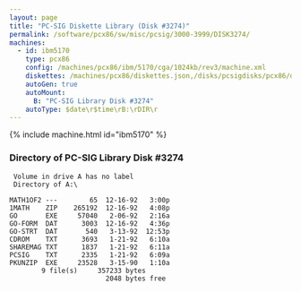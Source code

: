 ```yaml
---
layout: page
title: "PC-SIG Diskette Library (Disk #3274)"
permalink: /software/pcx86/sw/misc/pcsig/3000-3999/DISK3274/
machines:
  - id: ibm5170
    type: pcx86
    config: /machines/pcx86/ibm/5170/cga/1024kb/rev3/machine.xml
    diskettes: /machines/pcx86/diskettes.json,/disks/pcsigdisks/pcx86/diskettes.json
    autoGen: true
    autoMount:
      B: "PC-SIG Library Disk #3274"
    autoType: $date\r$time\rB:\rDIR\r
---
```


{% include machine.html id="ibm5170" %}

### Directory of PC-SIG Library Disk #3274

     Volume in drive A has no label
     Directory of A:\

    MATH1OF2 ---        65  12-16-92   3:00p
    1MATH    ZIP    265192  12-16-92   4:08p
    GO       EXE     57040   2-06-92   2:16a
    GO-FORM  DAT      3003  12-16-92   4:36p
    GO-STRT  DAT       540   3-13-92  12:53p
    CDROM    TXT      3693   1-21-92   6:10a
    SHAREMAG TXT      1837   1-21-92   6:11a
    PCSIG    TXT      2335   1-21-92   6:09a
    PKUNZIP  EXE     23528   3-15-90   1:10a
            9 file(s)     357233 bytes
                            2048 bytes free
